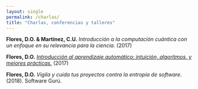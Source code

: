 ```yaml
---
layout: single
permalink: /charlas/
title: "Charlas, conferencias y talleres"
---
```


**Flores, D.O. & Martínez, C.U.** _Introducción a la computación cuántica con un enfoque en su relevancia para la ciencia._ (2017)

**Flores, D.O.** [_Introducción al aprendizaje automático: intuición, algoritmos, y mejores prácticas._](https://github.com/DavidOmarF/notes/blob/master/Artificial-intelligence/Machine-learning/CourseraML/Aprendizaje_automatico.pdf) (2017)

**Flores, D.O.** _Vigila y cuida tus proyectos contra la entropía de software._ (2018). Software Gurú.